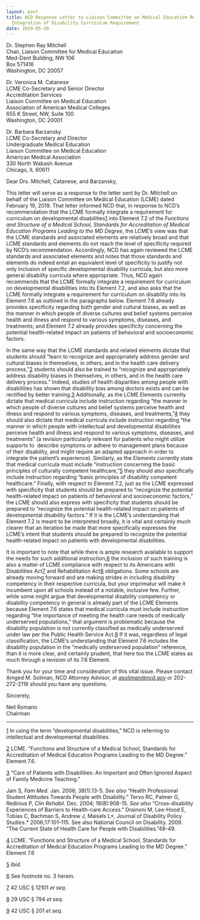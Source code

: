 ```yaml
---
layout: post
title: NCD Response Letter to Liaison Committee on Medical Education Regarding
  Integration of Disability Curriculum Requirement
date: 2019-05-30
---
```

Dr. Stephen Ray Mitchell\
Chair, Liaison Committee for Medical Education\
Med-Dent Building, NW 106\
Box 571416\
Washington, DC 20057

Dr. Veronica M. Catanese\
LCME Co-Secretary and Senior Director\
Accreditation Services\
Liaison Committee on Medical Education\
Association of American Medical Colleges\
655 K Street, NW, Suite 100\
Washington, DC 20001

Dr. Barbara Barzansky\
LCME Co-Secretary and Director\
Undergraduate Medical Education\
Liaison Committee on Medical Education\
American Medical Association\
330 North Wabash Avenue\
Chicago, IL 60611

Dear Drs. Mitchell, Catanese, and Barzansky,

This letter will serve as a response to the letter sent by Dr. Mitchell on behalf of the Liaison Committee on Medical Education (LCME) dated February 19, 2019. That letter informed NCD that, in response to NCD’s recommendation that the LCME formally integrate a requirement for curriculum on developmental disabilities[1](https://ncd.gov/publications/2019/ncd-response-letter-lcme#_ftn1) into Element 7.2 of the *Functions and Structure of a Medical School, Standards for Accreditation of Medical Education Programs Leading to the MD Degree*, the LCME’s view was that the LCME standards and associated elements are relatively broad and that LCME standards and elements do not reach the level of specificity required by NCD’s recommendation. Accordingly, NCD has again reviewed the LCME standards and associated elements and notes that those standards and elements do indeed entail an equivalent level of specificity to justify not only inclusion of specific developmental disability curricula, but also more general disability curricula where appropriate. Thus, NCD again recommends that the LCME formally integrate a requirement for curriculum on developmental disabilities into its Element 7.2, and also asks that the LCME formally integrate a requirement for curriculum on disability into its Element 7.6 as outlined in the paragraphs below. Element 7.6 already provides specificity regarding both gender and cultural biases, as well as the manner in which people of diverse cultures and belief systems perceive health and illness and respond to various symptoms, diseases, and treatments; and Element 7.2 already provides specificity concerning the potential health-related impact on patients of behavioral and socioeconomic factors.

In the same way that the LCME standards and related elements dictate that students should “learn to recognize and appropriately address gender and cultural biases in themselves, in others, and in the health care delivery process,"[2](https://ncd.gov/publications/2019/ncd-response-letter-lcme#_ftn2) students should also be trained to “recognize and appropriately address disability biases in themselves, in others, and in the health care delivery process.” Indeed, studies of health disparities among people with disabilities has shown that disability bias among doctors exists and can be rectified by better training.[3](https://ncd.gov/publications/2019/ncd-response-letter-lcme#_ftn3) Additionally, as the LCME Elements currently dictate that medical curricula include instruction regarding “the manner in which people of diverse cultures and belief systems perceive health and illness and respond to various symptoms, diseases, and treatments,”[4](https://ncd.gov/publications/2019/ncd-response-letter-lcme#_ftn4) they should also dictate that medical curricula include instruction regarding “the manner in which people with intellectual and developmental disabilities perceive health and illness and respond to various symptoms, diseases, and treatments” (a revision particularly relevant for patients who might utilize supports to  describe symptoms or adhere to management plans because of their disability, and might require an adapted approach in order to integrate the patient’s experience). Similarly, as the Elements currently state that medical curricula must include “instruction concerning the basic principles of culturally competent healthcare,”[5](https://ncd.gov/publications/2019/ncd-response-letter-lcme#_ftn5) they should also specifically include instruction regarding “basic principles of disability competent healthcare.” Finally, with respect to Element 7.2, just as the LCME expressed with specificity that students should be prepared to “recognize the potential health-related impact on patients of behavioral and socioeconomic factors,” the LCME should also express with specificity that students should be prepared to “recognize the potential health-related impact on patients of developmental disability factors.” If it is the LCME’s understanding that Element 7.2 is meant to be interpreted broadly, it is vital and certainly much clearer that an iteration be made that more specifically expresses the LCME’s intent that students should be prepared to recognize the potential health-related impact on patients with developmental disabilities.    

It is important to note that while there is ample research available to support the needs for such additional instruction,[6](https://ncd.gov/publications/2019/ncd-response-letter-lcme#_ftn6) the inclusion of such training is also a matter of LCME compliance with respect to its Americans with Disabilities Act[7](https://ncd.gov/publications/2019/ncd-response-letter-lcme#_ftn7) and Rehabilitation Act[8](https://ncd.gov/publications/2019/ncd-response-letter-lcme#_ftn8) obligations. Some schools are already moving forward and are making strides in including disability competency in their respective curricula, but your imprimatur will make it incumbent upon all schools instead of a notable, inclusive few. Further, while some might argue that developmental disability competency or disability competency in general is already part of the LCME Elements because Element 7.6 states that medical curricula must include instruction regarding “the importance of meeting the health care needs of medically underserved populations,” that argument is problematic because the disability population is not currently classified as medically underserved under law per the Public Health Service Act.[9](https://ncd.gov/publications/2019/ncd-response-letter-lcme#_ftn9) If it was, regardless of legal classification, the LCME’s understanding that Element 7.6 includes the disability population in the “medically underserved population” reference, than it is more clear, and certainly prudent, that here too the LCME states as much through a revision of its 7.6 Element.

Thank you for your time and consideration of this vital issue. Please contact Amged M. Soliman, NCD Attorney Advisor, at *[asoliman@ncd.gov](mailto:asoliman@ncd.gov)* or 202-272-2116 should you have any questions.

Sincerely,

Neil Romano\
Chairman



- - -

[1](https://ncd.gov/publications/2019/ncd-response-letter-lcme#_ftnref1) In using the term “developmental disabilities,” NCD is referring to intellectual and developmental disabilities.

[2](https://ncd.gov/publications/2019/ncd-response-letter-lcme#_ftnref2) LCME. “Functions and Structure of a Medical School, Standards for Accreditation of Medical Education Programs Leading to the MD Degree.” Element 7.6.

[3](https://ncd.gov/publications/2019/ncd-response-letter-lcme#_ftnref3) “Care of Patients with Disabilities: An Important and Often Ignored Aspect of Family Medicine Teaching.”

Jain S, *Fam Med.* Jan. 2006; 38(1).13-5. *See also* “Health Professional Student Attitudes Towards People with Disability.” Tervo RC, Palmer G, Redinius P, *Clin Rehabil.* Dec. 2004; 18(8):908-15. *See also* “Cross-disability Experiences of Barriers to Health-care Access.” Drainoni M, Lee-Hood E, Tobias C, Bachman S, Andrew J, Maisels L*, Journal of Disability Policy Studies.* 2006;17:101–115. See also National Council on Disability. 2009. “The Current State of Health Care for People with Disabilities.”48-49.

[4](https://ncd.gov/publications/2019/ncd-response-letter-lcme#_ftnref4) LCME. “Functions and Structure of a Medical School, Standards for Accreditation of Medical Education Programs Leading to the MD Degree.” Element 7.6

[5](https://ncd.gov/publications/2019/ncd-response-letter-lcme#_ftnref5) *Ibid*.

[6](https://ncd.gov/publications/2019/ncd-response-letter-lcme#_ftnref6) See footnote no. 3 herein.

[7](https://ncd.gov/publications/2019/ncd-response-letter-lcme#_ftnref7) 42 USC § 12101 *et seq*.

[8](https://ncd.gov/publications/2019/ncd-response-letter-lcme#_ftnref8) 29 USC § 794 *et seq*.

[9](https://ncd.gov/publications/2019/ncd-response-letter-lcme#_ftnref9) 42 USC § 201 *et seq.*
